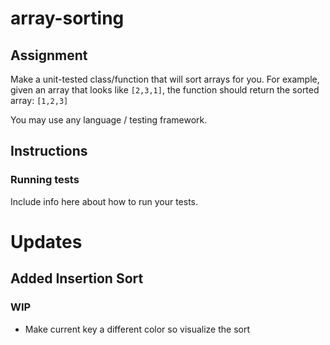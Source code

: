 # array-sorting
## Assignment
Make a unit-tested class/function that will sort arrays for you. For example, given an array that looks like `[2,3,1]`, the function should return the sorted array: `[1,2,3]`

You may use any language / testing framework.

## Instructions
### Running tests
Include info here about how to run your tests.


# Updates
## Added Insertion Sort
### WIP
 - Make current key a different color so visualize the sort